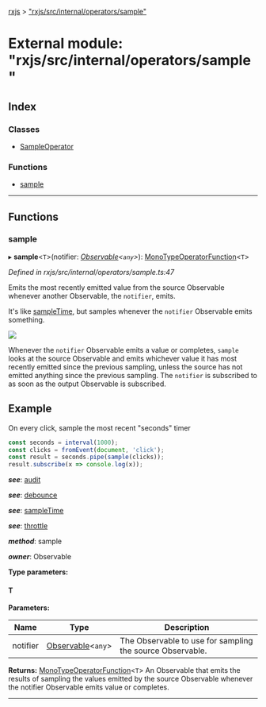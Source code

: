 [rxjs](../README.md) > ["rxjs/src/internal/operators/sample"](../modules/_rxjs_src_internal_operators_sample_.md)

# External module: "rxjs/src/internal/operators/sample"

## Index

### Classes

* [SampleOperator](../classes/_rxjs_src_internal_operators_sample_.sampleoperator.md)

### Functions

* [sample](_rxjs_src_internal_operators_sample_.md#sample)

---

## Functions

<a id="sample"></a>

###  sample

▸ **sample**<`T`>(notifier: *[Observable](../classes/_rxjs_src_internal_observable_.observable.md)<`any`>*): [MonoTypeOperatorFunction](../interfaces/_rxjs_src_internal_types_.monotypeoperatorfunction.md)<`T`>

*Defined in rxjs/src/internal/operators/sample.ts:47*

Emits the most recently emitted value from the source Observable whenever another Observable, the `notifier`, emits.

It's like [sampleTime](_rxjs_src_internal_operators_sampletime_.md#sampletime), but samples whenever the `notifier` Observable emits something.

![](sample.png)

Whenever the `notifier` Observable emits a value or completes, `sample` looks at the source Observable and emits whichever value it has most recently emitted since the previous sampling, unless the source has not emitted anything since the previous sampling. The `notifier` is subscribed to as soon as the output Observable is subscribed.

Example
-------

On every click, sample the most recent "seconds" timer

```javascript
const seconds = interval(1000);
const clicks = fromEvent(document, 'click');
const result = seconds.pipe(sample(clicks));
result.subscribe(x => console.log(x));
```

*__see__*: [audit](_rxjs_src_internal_operators_audit_.md#audit)

*__see__*: [debounce](_rxjs_src_internal_operators_debounce_.md#debounce)

*__see__*: [sampleTime](_rxjs_src_internal_operators_sampletime_.md#sampletime)

*__see__*: [throttle](_rxjs_src_internal_operators_throttle_.md#throttle)

*__method__*: sample

*__owner__*: Observable

**Type parameters:**

#### T 
**Parameters:**

| Name | Type | Description |
| ------ | ------ | ------ |
| notifier | [Observable](../classes/_rxjs_src_internal_observable_.observable.md)<`any`> |  The Observable to use for sampling the source Observable. |

**Returns:** [MonoTypeOperatorFunction](../interfaces/_rxjs_src_internal_types_.monotypeoperatorfunction.md)<`T`>
An Observable that emits the results of sampling the
values emitted by the source Observable whenever the notifier Observable
emits value or completes.

___

